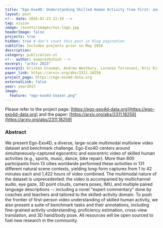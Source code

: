 ```yaml
---
title: "Ego-Exo4D: Understanding Skilled Human Activity from First- and Third-Person Perspectives"
layout: post
<!-- date: 2016-01-23 22:10 -->
tag: vision
image: /assets/images/nus-logo.jpg
headerImage: false
projects: true
hidden: true # don't count this post in blog pagination
subtitle: Includes projects prior to May 2018
description: 
category: publication-ut
<!-- author: kumarashutosh -->
excerpt: "arXiv 2023"
excerpt2: Kristen Grauman, Andrew Westbury, Lorenzo Torresani, Kris Kitani, Jitendra Malik, Triantafyllos Afouras, <u>Kumar Ashutosh</u>, ... , Michael Wray
paper_link: https://arxiv.org/abs/2311.18259
project_page: https://ego-exo4d-data.org
externalLink: false
year: year2017
image:
  feature: "ego-exo4d-teaser.png"
---
```


Please refer to the project page: [https://ego-exo4d-data.org](https://ego-exo4d-data.org) and the paper: [https://arxiv.org/abs/2311.18259](https://arxiv.org/abs/2311.18259)

### Abstract &nbsp;

We present Ego-Exo4D, a diverse, large-scale multimodal multiview video dataset and benchmark challenge. Ego-Exo4D centers around simultaneously-captured egocentric and exocentric video of skilled human activities (e.g., sports, music, dance, bike repair). More than 800 participants from 13 cities worldwide performed these activities in 131 different natural scene contexts, yielding long-form captures from 1 to 42 minutes each and 1,422 hours of video combined. The multimodal nature of the dataset is unprecedented: the video is accompanied by multichannel audio, eye gaze, 3D point clouds, camera poses, IMU, and multiple paired language descriptions -- including a novel "expert commentary" done by coaches and teachers and tailored to the skilled-activity domain. To push the frontier of first-person video understanding of skilled human activity, we also present a suite of benchmark tasks and their annotations, including fine-grained activity understanding, proficiency estimation, cross-view translation, and 3D hand/body pose. All resources will be open sourced to fuel new research in the community.
